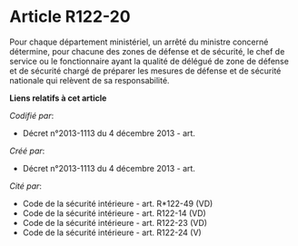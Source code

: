 # Article R122-20

Pour chaque département ministériel, un arrêté du ministre concerné détermine, pour chacune des zones de défense et de
sécurité, le chef de service ou le fonctionnaire ayant la qualité de délégué de zone de défense et de sécurité chargé de
préparer les mesures de défense et de sécurité nationale qui relèvent de sa responsabilité.

**Liens relatifs à cet article**

_Codifié par_:

  - Décret n°2013-1113 du 4 décembre 2013 - art.

_Créé par_:

  - Décret n°2013-1113 du 4 décembre 2013 - art.

_Cité par_:

  - Code de la sécurité intérieure - art. R*122-49 (VD)
  - Code de la sécurité intérieure - art. R122-14 (VD)
  - Code de la sécurité intérieure - art. R122-23 (VD)
  - Code de la sécurité intérieure - art. R122-24 (V)
